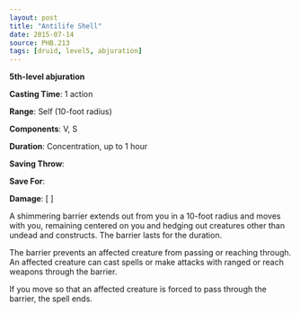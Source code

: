 ```yaml
---
layout: post
title: "Antilife Shell"
date: 2015-07-14
source: PHB.213
tags: [druid, level5, abjuration]
---
```


**5th-level abjuration**

**Casting Time**: 1 action

**Range**: Self (10-foot radius)

**Components**: V, S

**Duration**: Concentration, up to 1 hour

**Saving Throw**: 

**Save For**: 

**Damage**: [ ]

A shimmering barrier extends out from you in a 10-foot radius and moves with you, remaining centered on you and hedging out creatures other than undead and constructs. The barrier lasts for the duration.

The barrier prevents an affected creature from passing or reaching through. An affected creature can cast spells or make attacks with ranged or reach weapons through the barrier.

If you move so that an affected creature is forced to pass through the barrier, the spell ends.
